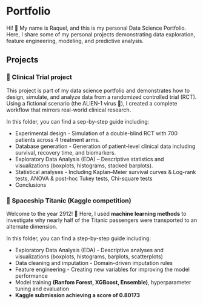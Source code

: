 # Portfolio

Hi! 👋 My name is Raquel, and this is my personal Data Science Portfolio. Here, I share some of my personal projects demonstrating data exploration, feature engineering, modeling, and predictive analysis.

## Projects

### 🧪 Clinical Trial project

This project is part of my data science portfolio and demonstrates how to design, simulate, and analyze data from a randomized controlled trial (RCT). Using a fictional scenario (the ALIEN-1 virus 🧪), I created a complete workflow that mirrors real-world clinical research.

In this folder, you can find a sep-by-step guide including:
- Experimental design - Simulation of a double-blind RCT with 700 patients across 4 treatment arms. 
- Database generation - Generation of patient-level clinical data including survival, recovery time, and biomarkers.
- Exploratory Data Analysis (EDA) – Descriptive statistics and visualizations (boxplots, histograms, stacked barplots).
- Statistical analyses - Including Kaplan–Meier survival curves & Log-rank tests, ANOVA & post-hoc Tukey tests, Chi-square tests
- Conclusions


### 🚀 Spaceship Titanic (Kaggle competition)

Welcome to the year 2912! 🚀 Here, I used **machine learning methods** to investigate why nearly half of the Titanic passengers were transported to an alternate dimension.

In this folder, you can find a step-by-step guide including:

- Exploratory Data Analysis (EDA) - Descriptive analyses and visualizations (boxplots, histograms, barplots, scatterplots)
- Data cleaning and imputation - Domain-driven imputation rules
- Feature engineering - Creating new variables for improving the model performance
- Model training **(Ranfom Forest, XGBoost, Ensemble)**, hyperparameter tuning and evaluation
- **Kaggle submission achieving a score of 0.80173**
